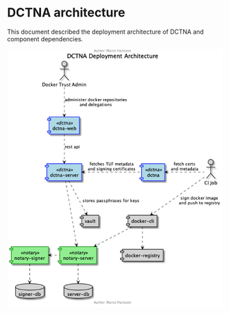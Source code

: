 # DCTNA architecture

This document described the deployment architecture of DCTNA and component dependencies.

[![Deployment Architecture](diagrams/deployment-architecture.png)][DeploymentArchitectureSVG]

[DeploymentArchitectureSVG]: diagrams/deployment-architecture.svg "Open Deployment Architecture as SVG"
